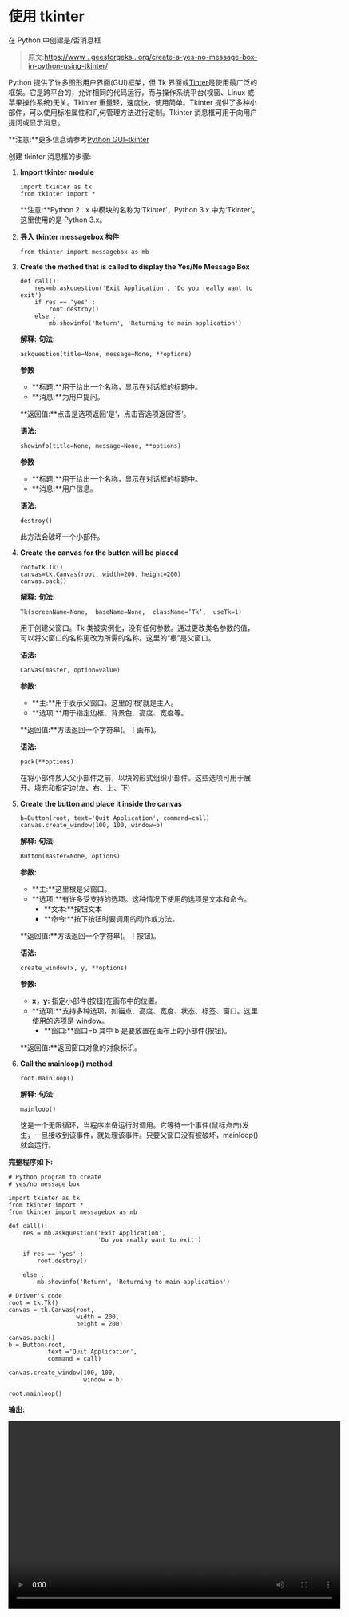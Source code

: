 # 使用 tkinter

在 Python 中创建是/否消息框

> 原文:[https://www . geesforgeks . org/create-a-yes-no-message-box-in-python-using-tkinter/](https://www.geeksforgeeks.org/create-a-yes-no-message-box-in-python-using-tkinter/)

Python 提供了许多图形用户界面(GUI)框架，但 Tk 界面或[Tinter](https://www.geeksforgeeks.org/python-gui-tkinter/)是使用最广泛的框架。它是跨平台的，允许相同的代码运行，而与操作系统平台(视窗、Linux 或苹果操作系统)无关。Tkinter 重量轻，速度快，使用简单。Tkinter 提供了多种小部件，可以使用标准属性和几何管理方法进行定制。Tkinter 消息框可用于向用户提问或显示消息。

**注意:**更多信息请参考[Python GUI–tkinter](https://www.geeksforgeeks.org/python-gui-tkinter/)

创建 tkinter 消息框的步骤:

1.  **Import tkinter module**

    ```
    import tkinter as tk
    from tkinter import *
    ```

    **注意:**Python 2 . x 中模块的名称为‘Tkinter’，Python 3.x 中为‘Tkinter’。这里使用的是 Python 3.x。

2.  **导入 tkinter messagebox 构件**

    ```
    from tkinter import messagebox as mb
    ```

3.  **Create the method that is called to display the Yes/No Message Box**

    ```
    def call():
        res=mb.askquestion('Exit Application', 'Do you really want to exit')
        if res == 'yes' :
            root.destroy()
        else :
            mb.showinfo('Return', 'Returning to main application')

    ```

    **解释:**
    **句法:**

    ```
    askquestion(title=None, message=None, **options) 
    ```

    **参数**

    *   **标题:**用于给出一个名称，显示在对话框的标题中。
    *   **消息:**为用户提问。

    **返回值:**点击是选项返回‘是’，点击否选项返回‘否’。

    **语法:**

    ```
    showinfo(title=None, message=None, **options)
    ```

    **参数**

    *   **标题:**用于给出一个名称，显示在对话框的标题中。
    *   **消息:**用户信息。

    **语法:**

    ```
    destroy() 
    ```

    此方法会破坏一个小部件。

4.  **Create the canvas for the button will be placed**

    ```
    root=tk.Tk()
    canvas=tk.Canvas(root, width=200, height=200)
    canvas.pack()

    ```

    **解释:**
    **句法:**

    ```
    Tk(screenName=None,  baseName=None,  className=’Tk’,  useTk=1)
    ```

    用于创建父窗口。Tk 类被实例化，没有任何参数。通过更改类名参数的值，可以将父窗口的名称更改为所需的名称。这里的“根”是父窗口。

    **语法:**

    ```
    Canvas(master, option=value)
    ```

    **参数:**

    *   **主:**用于表示父窗口。这里的‘根’就是主人。
    *   **选项:**用于指定边框、背景色、高度、宽度等。

    **返回值:**方法返回一个字符串(。！画布)。

    **语法:**

    ```
    pack(**options) 
    ```

    在将小部件放入父小部件之前，以块的形式组织小部件。这些选项可用于展开、填充和指定边(左、右、上、下)

5.  **Create the button and place it inside the canvas**

    ```
    b=Button(root, text='Quit Application', command=call)
    canvas.create_window(100, 100, window=b)

    ```

    **解释:**
    **句法:**

    ```
    Button(master=None, options)
    ```

    **参数:**

    *   **主:**这里根是父窗口。
    *   **选项:**有许多受支持的选项。这种情况下使用的选项是文本和命令。
        *   **文本:**按钮文本
        *   **命令:**按下按钮时要调用的动作或方法。

    **返回值:**方法返回一个字符串(。！按钮)。

    **语法:**

    ```
    create_window(x, y, **options)
    ```

    **参数:**

    *   **x，y:** 指定小部件(按钮)在画布中的位置。
    *   **选项:**支持多种选项，如锚点、高度、宽度、状态、标签、窗口。这里使用的选项是 window。
        *   **窗口:**窗口=b 其中 b 是要放置在画布上的小部件(按钮)。

    **返回值:**返回窗口对象的对象标识。

6.  **Call the mainloop() method**

    ```
    root.mainloop()

    ```

    **解释:**
    **句法:**

    ```
    mainloop()
    ```

    这是一个无限循环，当程序准备运行时调用。它等待一个事件(鼠标点击)发生，一旦接收到该事件，就处理该事件。只要父窗口没有被破坏，mainloop()就会运行。

**完整程序如下:**

```
# Python program to create 
# yes/no message box

import tkinter as tk
from tkinter import * 
from tkinter import messagebox as mb

def call():
    res = mb.askquestion('Exit Application', 
                         'Do you really want to exit')

    if res == 'yes' :
        root.destroy()

    else :
        mb.showinfo('Return', 'Returning to main application')

# Driver's code
root = tk.Tk()
canvas = tk.Canvas(root, 
                   width = 200, 
                   height = 200)

canvas.pack()
b = Button(root,
           text ='Quit Application',
           command = call)

canvas.create_window(100, 100, 
                     window = b)

root.mainloop()
```

**输出:**

<video class="wp-video-shortcode" id="video-385355-1" width="665" height="376" preload="metadata" controls=""><source type="video/mp4" src="https://media.geeksforgeeks.org/wp-content/uploads/20200310124158/outputmsgbox_Trim1.mp4?_=1">[https://media.geeksforgeeks.org/wp-content/uploads/20200310124158/outputmsgbox_Trim1.mp4](https://media.geeksforgeeks.org/wp-content/uploads/20200310124158/outputmsgbox_Trim1.mp4)</video>